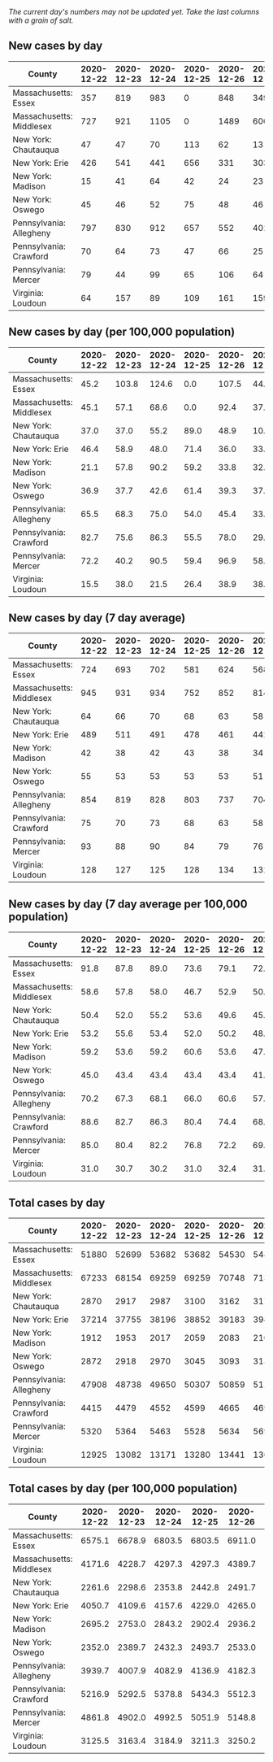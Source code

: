 _The current day's numbers may not be updated yet. Take the last columns with a grain of salt._
## New cases by day

| County | 2020-12-22 | 2020-12-23 | 2020-12-24 | 2020-12-25 | 2020-12-26 | 2020-12-27 | 2020-12-28 |
| --- | --- | --- | --- | --- | --- | --- | --- |
| Massachusetts: Essex | 357 | 819 | 983 | 0 | 848 | 349 |  |
| Massachusetts: Middlesex | 727 | 921 | 1105 | 0 | 1489 | 600 |  |
| New York: Chautauqua | 47 | 47 | 70 | 113 | 62 | 13 | 86 |
| New York: Erie | 426 | 541 | 441 | 656 | 331 | 303 | 388 |
| New York: Madison | 15 | 41 | 64 | 42 | 24 | 23 | 44 |
| New York: Oswego | 45 | 46 | 52 | 75 | 48 | 46 | 57 |
| Pennsylvania: Allegheny | 797 | 830 | 912 | 657 | 552 | 401 | 193 |
| Pennsylvania: Crawford | 70 | 64 | 73 | 47 | 66 | 25 | 12 |
| Pennsylvania: Mercer | 79 | 44 | 99 | 65 | 106 | 64 | 23 |
| Virginia: Loudoun | 64 | 157 | 89 | 109 | 161 | 159 | 83 |

## New cases by day (per 100,000 population)

| County | 2020-12-22 | 2020-12-23 | 2020-12-24 | 2020-12-25 | 2020-12-26 | 2020-12-27 | 2020-12-28 |
| --- | --- | --- | --- | --- | --- | --- | --- |
| Massachusetts: Essex | 45.2 | 103.8 | 124.6 | 0.0 | 107.5 | 44.2 |  |
| Massachusetts: Middlesex | 45.1 | 57.1 | 68.6 | 0.0 | 92.4 | 37.2 |  |
| New York: Chautauqua | 37.0 | 37.0 | 55.2 | 89.0 | 48.9 | 10.2 | 67.8 |
| New York: Erie | 46.4 | 58.9 | 48.0 | 71.4 | 36.0 | 33.0 | 42.2 |
| New York: Madison | 21.1 | 57.8 | 90.2 | 59.2 | 33.8 | 32.4 | 62.0 |
| New York: Oswego | 36.9 | 37.7 | 42.6 | 61.4 | 39.3 | 37.7 | 46.7 |
| Pennsylvania: Allegheny | 65.5 | 68.3 | 75.0 | 54.0 | 45.4 | 33.0 | 15.9 |
| Pennsylvania: Crawford | 82.7 | 75.6 | 86.3 | 55.5 | 78.0 | 29.5 | 14.2 |
| Pennsylvania: Mercer | 72.2 | 40.2 | 90.5 | 59.4 | 96.9 | 58.5 | 21.0 |
| Virginia: Loudoun | 15.5 | 38.0 | 21.5 | 26.4 | 38.9 | 38.4 | 20.1 |

## New cases by day (7 day average)

| County | 2020-12-22 | 2020-12-23 | 2020-12-24 | 2020-12-25 | 2020-12-26 | 2020-12-27 | 2020-12-28 |
| --- | --- | --- | --- | --- | --- | --- | --- |
| Massachusetts: Essex | 724 | 693 | 702 | 581 | 624 | 568 |  |
| Massachusetts: Middlesex | 945 | 931 | 934 | 752 | 852 | 814 |  |
| New York: Chautauqua | 64 | 66 | 70 | 68 | 63 | 58 | 63 |
| New York: Erie | 489 | 511 | 491 | 478 | 461 | 441 | 441 |
| New York: Madison | 42 | 38 | 42 | 43 | 38 | 34 | 36 |
| New York: Oswego | 55 | 53 | 53 | 53 | 53 | 51 | 53 |
| Pennsylvania: Allegheny | 854 | 819 | 828 | 803 | 737 | 704 | 620 |
| Pennsylvania: Crawford | 75 | 70 | 73 | 68 | 63 | 58 | 51 |
| Pennsylvania: Mercer | 93 | 88 | 90 | 84 | 79 | 76 | 69 |
| Virginia: Loudoun | 128 | 127 | 125 | 128 | 134 | 131 | 117 |

## New cases by day (7 day average per 100,000 population)

| County | 2020-12-22 | 2020-12-23 | 2020-12-24 | 2020-12-25 | 2020-12-26 | 2020-12-27 | 2020-12-28 |
| --- | --- | --- | --- | --- | --- | --- | --- |
| Massachusetts: Essex | 91.8 | 87.8 | 89.0 | 73.6 | 79.1 | 72.0 |  |
| Massachusetts: Middlesex | 58.6 | 57.8 | 58.0 | 46.7 | 52.9 | 50.5 |  |
| New York: Chautauqua | 50.4 | 52.0 | 55.2 | 53.6 | 49.6 | 45.7 | 49.6 |
| New York: Erie | 53.2 | 55.6 | 53.4 | 52.0 | 50.2 | 48.0 | 48.0 |
| New York: Madison | 59.2 | 53.6 | 59.2 | 60.6 | 53.6 | 47.9 | 50.7 |
| New York: Oswego | 45.0 | 43.4 | 43.4 | 43.4 | 43.4 | 41.8 | 43.4 |
| Pennsylvania: Allegheny | 70.2 | 67.3 | 68.1 | 66.0 | 60.6 | 57.9 | 51.0 |
| Pennsylvania: Crawford | 88.6 | 82.7 | 86.3 | 80.4 | 74.4 | 68.5 | 60.3 |
| Pennsylvania: Mercer | 85.0 | 80.4 | 82.2 | 76.8 | 72.2 | 69.5 | 63.1 |
| Virginia: Loudoun | 31.0 | 30.7 | 30.2 | 31.0 | 32.4 | 31.7 | 28.3 |

## Total cases by day

| County | 2020-12-22 | 2020-12-23 | 2020-12-24 | 2020-12-25 | 2020-12-26 | 2020-12-27 | 2020-12-28 |
| --- | --- | --- | --- | --- | --- | --- | --- |
| Massachusetts: Essex | 51880 | 52699 | 53682 | 53682 | 54530 | 54879 |  |
| Massachusetts: Middlesex | 67233 | 68154 | 69259 | 69259 | 70748 | 71348 |  |
| New York: Chautauqua | 2870 | 2917 | 2987 | 3100 | 3162 | 3175 | 3261 |
| New York: Erie | 37214 | 37755 | 38196 | 38852 | 39183 | 39486 | 39874 |
| New York: Madison | 1912 | 1953 | 2017 | 2059 | 2083 | 2106 | 2150 |
| New York: Oswego | 2872 | 2918 | 2970 | 3045 | 3093 | 3139 | 3196 |
| Pennsylvania: Allegheny | 47908 | 48738 | 49650 | 50307 | 50859 | 51260 | 51453 |
| Pennsylvania: Crawford | 4415 | 4479 | 4552 | 4599 | 4665 | 4690 | 4702 |
| Pennsylvania: Mercer | 5320 | 5364 | 5463 | 5528 | 5634 | 5698 | 5721 |
| Virginia: Loudoun | 12925 | 13082 | 13171 | 13280 | 13441 | 13600 | 13683 |

## Total cases by day (per 100,000 population)

| County | 2020-12-22 | 2020-12-23 | 2020-12-24 | 2020-12-25 | 2020-12-26 | 2020-12-27 | 2020-12-28 |
| --- | --- | --- | --- | --- | --- | --- | --- |
| Massachusetts: Essex | 6575.1 | 6678.9 | 6803.5 | 6803.5 | 6911.0 | 6955.2 |  |
| Massachusetts: Middlesex | 4171.6 | 4228.7 | 4297.3 | 4297.3 | 4389.7 | 4426.9 |  |
| New York: Chautauqua | 2261.6 | 2298.6 | 2353.8 | 2442.8 | 2491.7 | 2501.9 | 2569.7 |
| New York: Erie | 4050.7 | 4109.6 | 4157.6 | 4229.0 | 4265.0 | 4298.0 | 4340.3 |
| New York: Madison | 2695.2 | 2753.0 | 2843.2 | 2902.4 | 2936.2 | 2968.7 | 3030.7 |
| New York: Oswego | 2352.0 | 2389.7 | 2432.3 | 2493.7 | 2533.0 | 2570.7 | 2617.3 |
| Pennsylvania: Allegheny | 3939.7 | 4007.9 | 4082.9 | 4136.9 | 4182.3 | 4215.3 | 4231.2 |
| Pennsylvania: Crawford | 5216.9 | 5292.5 | 5378.8 | 5434.3 | 5512.3 | 5541.8 | 5556.0 |
| Pennsylvania: Mercer | 4861.8 | 4902.0 | 4992.5 | 5051.9 | 5148.8 | 5207.3 | 5228.3 |
| Virginia: Loudoun | 3125.5 | 3163.4 | 3184.9 | 3211.3 | 3250.2 | 3288.7 | 3308.8 |
